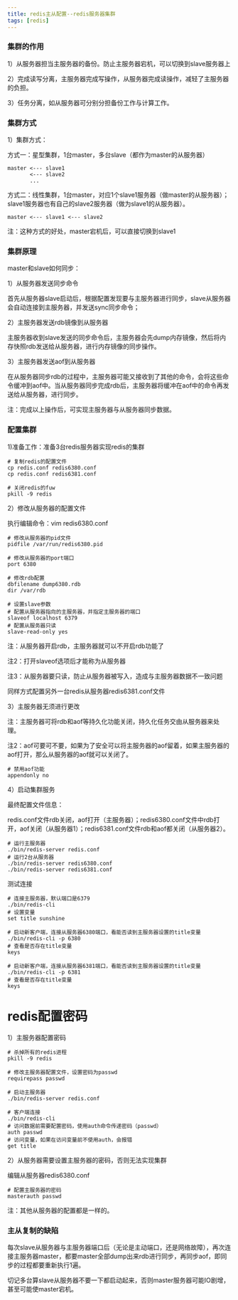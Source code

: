 ```yaml
---
title: redis主从配置--redis服务器集群
tags: [redis]
---
```


### 集群的作用

1）从服务器担当主服务器的备份。防止主服务器宕机，可以切换到slave服务器上

2）完成读写分离，主服务器完成写操作，从服务器完成读操作，减轻了主服务器的负担。

3）任务分离，如从服务器可分别分担备份工作与计算工作。

### 集群方式

1）集群方式：

方式一：星型集群，1台master，多台slave（都作为master的从服务器）

```
master <--- slave1
       <--- slave2
       ...
```

方式二：线性集群，1台master，对应1个slave1服务器（做master的从服务器）；slave1服务器也有自己的slave2服务器（做为slave1的从服务器）。

```
master <--- slave1 <--- slave2
```

注：这种方式的好处，master宕机后，可以直接切换到slave1

### 集群原理

master和slave如何同步：

1）从服务器发送同步命令

首先从服务器slave启动后，根据配置发现要与主服务器进行同步，slave从服务器会自动连接到主服务器，并发送sync同步命令；

2）主服务器发送rdb镜像到从服务器

主服务器收到slave发送的同步命令后，主服务器会先dump内存镜像，然后将内存快照rdb发送给从服务器，进行内存镜像的同步操作。

3）主服务器发送aof到从服务器

在从服务器同步rdb的过程中，主服务器可能又接收到了其他的命令，会将这些命令缓冲到aof中。当从服务器同步完成rdb后，主服务器将缓冲在aof中的命令再发送给从服务器，进行同步。

注：完成以上操作后，可实现主服务器与从服务器同步数据。

### 配置集群

1)准备工作：准备3台redis服务器实现redis的集群

```
# 复制redis的配置文件
cp redis.conf redis6380.conf
cp redis.conf redis6381.conf

# 关闭redis的fuw
pkill -9 redis
```

2）修改从服务器的配置文件

执行编辑命令：vim redis6380.conf

```
# 修改从服务器的pid文件
pidfile /var/run/redis6380.pid

# 修改从服务器的port端口
port 6380

# 修改rdb配置
dbfilename dump6380.rdb
dir /var/rdb

# 设置slave参数
# 配置从服务器指向的主服务器，并指定主服务器的端口
slaveof localhost 6379
# 配置从服务器只读
slave-read-only yes
```

注：从服务器开启rdb，主服务器就可以不开启rdb功能了

注2：打开slaveof选项后才能称为从服务器

注3：从服务器要只读，防止从服务器被写入，造成与主服务器数据不一致问题

同样方式配置另外一台redis从服务器redis6381.conf文件

3）主服务器无须进行更改

注：主服务器可将rdb和aof等持久化功能关闭，持久化任务交由从服务器来处理。

注2：aof可要可不要，如果为了安全可以将主服务器的aof留着，如果主服务器的aof打开，那么从服务器的aof就可以关闭了。

```
# 禁用aof功能
appendonly no
```

4）启动集群服务

最终配置文件信息：

redis.conf文件rdb关闭，aof打开（主服务器）；redis6380.conf文件中rdb打开，aof关闭（从服务器1）；redis6381.conf文件rdb和aof都关闭（从服务器2）。

```
# 运行主服务器
./bin/redis-server redis.conf
# 运行2台从服务器
./bin/redis-server redis6380.conf
./bin/redis-server redis6381.conf
```

测试连接

```
# 连接主服务器，默认端口是6379
./bin/redis-cli
# 设置变量
set title sunshine

# 启动新客户端，连接从服务器6380端口，看能否读到主服务器设置的title变量
./bin/redis-cli -p 6380
# 查看是否存在title变量
keys 

# 启动新客户端，连接从服务器6381端口，看能否读到主服务器设置的title变量
./bin/redis-cli -p 6381
# 查看是否存在title变量
keys 
```

# redis配置密码

1）主服务器配置密码

```
# 杀掉所有的redis进程
pkill -9 redis

# 修改主服务器配置文件，设置密码为passwd
requirepass passwd

# 启动主服务器
./bin/redis-server redis.conf

# 客户端连接
./bin/redis-cli
# 访问数据前需要配置密码，使用auth命令传递密码（passwd）
auth passwd
# 访问变量，如果在访问变量前不使用auth，会报错
get title
```

2）从服务器需要设置主服务器的密码，否则无法实现集群

编辑从服务器redis6380.conf

```
# 配置主服务器的密码
masterauth passwd
```

注：其他从服务器的配置都是一样的。

### 主从复制的缺陷

每次slave从服务器与主服务器端口后（无论是主动端口，还是网络故障），再次连接主服务器master，都要master全部dump出来rdb进行同步，再同步aof，即同步的过程都要重新执行1遍。

切记多台算slave从服务器不要一下都启动起来，否则master服务器可能IO剧增，甚至可能使master宕机。